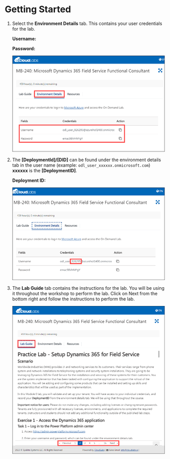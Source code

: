 # Getting Started

1. Select the **Environment Details** tab. This contains your user credentials for the lab.

    **Username:** <inject key="AzureAdUserEmail" />

    **Password:** <inject key="AzureAdUserPassword" />

    ![](/Instructions/images/environment-details.png)

1. The **[DeploymentId]/[DID]** can be found under the environment details tab in the user name (example: `odl_user_xxxxxx.onmicrosoft.com`) **xxxxxx** is the **[DeploymentID]**.

    **Deployment ID:** <inject key="DeploymentID" />

    ![](/Instructions/images/DID.png)

1. The **Lab Guide** tab contains the instructions for the lab. You will be using it throughout the workshop to perform the lab. Click on Next from the bottom right and follow the instructions to perform the lab.

    ![](/Instructions/images/labguide-page.png)
